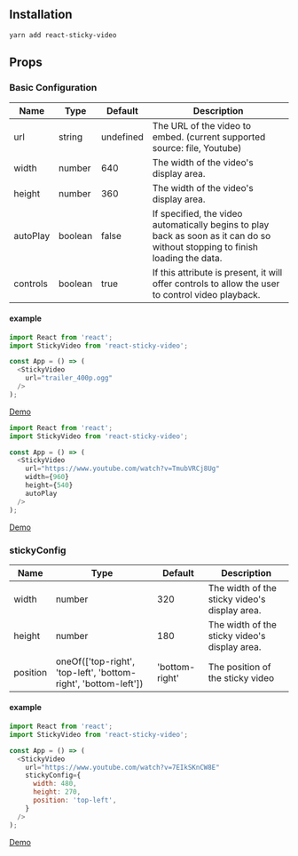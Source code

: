 ## Installation

```
yarn add react-sticky-video
```

## Props

### Basic Configuration

Name | Type | Default | Description
---- | ---- | ------- | -----------
url | string | undefined | The URL of the video to embed. (current supported source: file, Youtube)
width | number | 640 | The width of the video's display area.
height | number | 360 | The width of the video's display area.
autoPlay | boolean | false | If specified, the video automatically begins to play back as soon as it can do so without stopping to finish loading the data.
controls | boolean | true | If this attribute is present, it will offer controls to allow the user to control video playback.

#### example

```js
import React from 'react';
import StickyVideo from 'react-sticky-video';

const App = () => (
  <StickyVideo
    url="trailer_400p.ogg"
  />
);
```
[Demo](http://kako0507.github.io/react-sticky-video/#video=file)


```js
import React from 'react';
import StickyVideo from 'react-sticky-video';

const App = () => (
  <StickyVideo
    url="https://www.youtube.com/watch?v=TmubVRCj8Ug"
    width={960}
    height={540}
    autoPlay
  />
);
```

[Demo](http://kako0507.github.io/react-sticky-video/#video=youtube)

### stickyConfig
Name | Type | Default | Description
---- | ---- | ------- | -----------
width | number | 320 | The width of the sticky video's display area.
height | number | 180 | The width of the sticky video's display area.
position | oneOf(\['top-right', 'top-left', 'bottom-right', 'bottom-left'\]) | 'bottom-right' | The position of the sticky video 

#### example

```js
import React from 'react';
import StickyVideo from 'react-sticky-video';

const App = () => (
  <StickyVideo
    url="https://www.youtube.com/watch?v=7EIkSKnCW8E"
    stickyConfig={
      width: 480,
      height: 270,
      position: 'top-left',
    }
  />
);
```

[Demo](http://kako0507.github.io/react-sticky-video/#video=stickyConfig)
